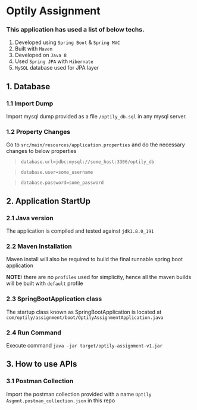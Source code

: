 # Optily Assignment

### This application has used a list of below techs.
1. Developed using `Spring Boot` & `Spring MVC`
2. Built with `Maven`
3. Developed on `Java 8`
4. Used `Spring JPA` with `Hibernate`
5. `MySQL` database used for JPA layer

## 1. Database
### 1.1 Import Dump
Import mysql dump provided as a file `/optily_db.sql` in any mysql server.

### 1.2 Property Changes
Go to `src/main/resources/application.properties` and do the necessary changes to below properties

>`database.url=jdbc:mysql://some_host:3306/optily_db`

>`database.user=some_username`

>`database.password=some_password`

## 2. Application StartUp
### 2.1 Java version
The application is compiled and tested against `jdk1.8.0_191`

### 2.2 Maven Installation
Maven install will also be required to build the final runnable spring boot application

**NOTE:** there are no `profiles` used for simplicity, hence all the maven builds will be built with `default` profile

### 2.3 SpringBootApplication class
The startup class known as SpringBootApplication is located at `com/optily/assignment/boot/OptilyAssignmentApplication.java`

### 2.4 Run Command
Execute command `java -jar target/optily-assignment-v1.jar`

## 3. How to use APIs
### 3.1 Postman Collection
Import the postman collection provided with a name `Optily Asgmnt.postman_collection.json` in this repo
